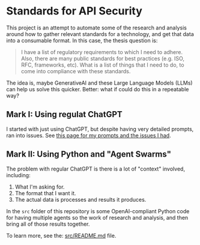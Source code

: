 # Standards for API Security

This project is an attempt to automate some of the research and analysis around how to gather relevant standards for a technology, and get that data into a consumable format. In this case, the thesis question is:

> I have a list of regulatory requirements to which I need to adhere. Also, there are many public standards for best practices (e.g. ISO, RFC, frameworks, etc). What is a list of things that I need to do, to come into compliance with these standards.

The idea is, maybe GenerativeAI and these Large Language Models (LLMs) can help us solve this quicker. Better: what if could do this in a repeatable way?

## Mark I: Using regulat ChatGPT

I started with just using ChatGPT, but despite having very detailed prompts, ran into issues. See [this page for my prompts and the issues I had](gpt-prompts.md).

## Mark II: Using Python and "Agent Swarms"

The problem with regular ChatGPT is there is a lot of "context" involved, including:

1. What I'm asking for.
2. The format that I want it.
3. The actual data is processes and results it produces.

In the `src` folder of this repository is some OpenAI-compliant Python code for having multiple agents so the work of research and analysis, and then bring all of those results together.

To learn more, see the: [src/README.md](src/README.md) file.